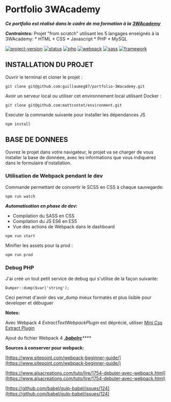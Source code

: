 # Portfolio 3WAcademy

_**Ce portfolio est réalisé dans le cadre de ma formation à la**_ [_**3WAcademy**_](https://3wa.fr/)

_**Contraintes:**_ Projet "from scratch" utilisant les 5 langages enseignés à la 3WAcademy: \* HTML \* CSS \* Javascript \* PHP \* MySQL

[![project-version](https://camo.githubusercontent.com/5021b456a318623c290ed13fe0df6dd6e53ed4ec/68747470733a2f2f696d672e736869656c64732e696f2f62616467652f50726f6a6563745f76657273696f6e2d302e302d7265642e737667)](https://camo.githubusercontent.com/5021b456a318623c290ed13fe0df6dd6e53ed4ec/68747470733a2f2f696d672e736869656c64732e696f2f62616467652f50726f6a6563745f76657273696f6e2d302e302d7265642e737667) [![status](https://camo.githubusercontent.com/2221b6c81273585f47bd4e4402d7778ae65dee0c/68747470733a2f2f696d672e736869656c64732e696f2f62616467652f5374617475732d696e5f646576656c6f706d656e742d626c75652e737667)](https://camo.githubusercontent.com/2221b6c81273585f47bd4e4402d7778ae65dee0c/68747470733a2f2f696d672e736869656c64732e696f2f62616467652f5374617475732d696e5f646576656c6f706d656e742d626c75652e737667) [![php](https://camo.githubusercontent.com/f52b82f1eced1ec7dac2a1f8e2c4acd4948e77e6/68747470733a2f2f696d672e736869656c64732e696f2f62616467652f7068702d372e332d626c756576696f6c65742e7376673f6c6f676f3d706870)](https://camo.githubusercontent.com/f52b82f1eced1ec7dac2a1f8e2c4acd4948e77e6/68747470733a2f2f696d672e736869656c64732e696f2f62616467652f7068702d372e332d626c756576696f6c65742e7376673f6c6f676f3d706870) [![webpack](https://camo.githubusercontent.com/89b8e66a3a5b8ccb52eb980e4b5633e6fb0b7ebc/68747470733a2f2f696d672e736869656c64732e696f2f62616467652f7765627061636b2d342e33392d79656c6c6f772e7376673f6c6f676f3d7765627061636b)](https://camo.githubusercontent.com/89b8e66a3a5b8ccb52eb980e4b5633e6fb0b7ebc/68747470733a2f2f696d672e736869656c64732e696f2f62616467652f7765627061636b2d342e33392d79656c6c6f772e7376673f6c6f676f3d7765627061636b) [![sass](https://camo.githubusercontent.com/75abf4e371f91d04ea85eda5791a5ae17aea3a40/68747470733a2f2f696d672e736869656c64732e696f2f62616467652f6373732d736173732d70696e6b2e7376673f6c6f676f3d73617373)](https://camo.githubusercontent.com/75abf4e371f91d04ea85eda5791a5ae17aea3a40/68747470733a2f2f696d672e736869656c64732e696f2f62616467652f6373732d736173732d70696e6b2e7376673f6c6f676f3d73617373) [![framework](https://camo.githubusercontent.com/343507ef71916113d9e1a053045eda4c90273ee0/68747470733a2f2f696d672e736869656c64732e696f2f62616467652f6672616d65776f726b2d66726f6d5f736372617463682d626c61636b2e737667)](https://camo.githubusercontent.com/343507ef71916113d9e1a053045eda4c90273ee0/68747470733a2f2f696d672e736869656c64732e696f2f62616467652f6672616d65776f726b2d66726f6d5f736372617463682d626c61636b2e737667)

## INSTALLATION DU PROJET

Ouvrir le terminal et cloner le projet :

```text
git clone git@github.com:guillaumeg87/portfolio-3Wacademy.git
```

Avoir un serveur local ou utiliser cet environnement local utilisant Docker :

```text
git clone git@github.com:mattcontet/environment.git
```
Executer la commande suivante pour installer les dépendances JS 
```$xslt
npm install
```

## BASE DE DONNEES

Ouvrez le projet dans votre navigateur, le projet va se charger de vous installer la base de donnéee, avec les informations que vous indiquerez dans le formulaire d'nstallation.

### Utilisation de Webpack pendant le dev

Commande permettant de convertir le SCSS en CSS à chaque sauvegarde:

```text
npm run watch
```

_**Automatisation en phase de dev:**_

* Compilation du SASS en CSS
* Compilation du JS ES6 en ES5
* Vue des actions de Webpack dans le dashboard

```text
npm run start
```

Minifier les assets pour la prod :

```text
npm run prod
```

### Debug PHP

J'ai créé un tout petit service de debug qui s'utilise de la façon suivante:

```text
Dumper::dump($var|'string');
```

Ceci permet d'avoir des var\_dump mieux formatés et plus lisible pour developer et débuguer

**Notes:**

Avec Webpack 4 _ExtractTextWebpackPlugin_ est déprécié, utiliser [Mini Css Extract Plugin](https://webpack.js.org/plugins/mini-css-extract-plugin/#root)

Ajout du fichier Webpack 4 [_**.babelrc**_](https://stackoverflow.com/questions/52092739/upgrade-to-babel-7-cannot-read-property-bindings-of-null/52092788)_\*\*\*\*_

**Sources à conserver pour webpack:**

[https://www.sitepoint.com/webpack-beginner-guide/](https://www.sitepoint.com/webpack-beginner-guide/)

[https://www.alsacreations.com/tuto/lire/1754-debuter-avec-webpack.html](https://www.alsacreations.com/tuto/lire/1754-debuter-avec-webpack.html)

[https://github.com/babel/gulp-babel/issues/124](https://github.com/babel/gulp-babel/issues/124)

